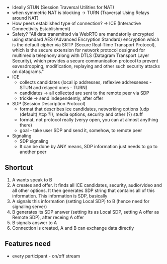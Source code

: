 * Ideally STUN (Session Traversal Utilities for NAT)
* when symmetric NAT is blocking -> TURN (Traversal Using Relays around NAT)
* How peers established type of connection? -> ICE (Interactive Connectivity Establishment)
* Safety?
  "All data transmitted via WebRTC are mandatorily encrypted using standard AES (Advanced Encryption Standard) encryption which is the default cipher via SRTP (Secure Real-Time Transport Protocol), which is the secure extension for network protocol designed for multimedia telephony along with DTLS (Datagram Transport Layer Security), which provides a secure communication protocol to prevent eavesdropping, modification, replaying and other such security attacks on datagrams."
* ICE 
    * collects candidates (local ip addresses, reflexive addresseses - STUN and relayed ones - TURN)
    * candidates -> all collected are sent to the remote peer via SDP
    * trickle -> send independently, after offer
* SDP (Session Description Protocol)
    * format that describes ice candidates, networking options (udp (default) /tcp ?!), media options, security and other (?) stuff
    * format, not protocol really (veryy open, you can at almost anything there)
    * goal - take user SDP and send it, somehow, to remote peer
 * Signaling
    * SDP signaling
    * It can be done by ANY means, SDP information just needs to go to another peer


## Shortcut
1. A wants speak to B
2. A creates and offer. It finds all ICE candidates, security, audio/video and all other options.
    It then generates SDP string that contains all of this information. This information is SDP, basically
3. A signals this information (setting Local SDP) to B (hence need for signaling server)
4. B generates its SDP answer (setting its as Local SDP, setting A offer as Remote SDP), after receing A offer
5. B signals answer to A
6. Connection is created, A and B can exchange data directly


## Features need
* every participant - on/off stream